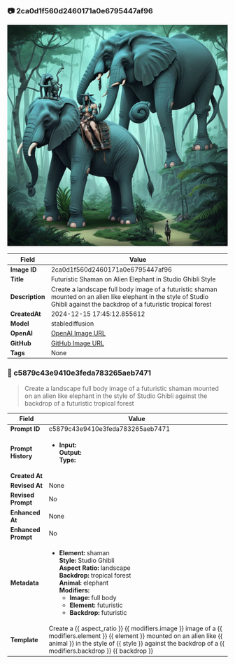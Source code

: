 

### 📷 2ca0d1f560d2460171a0e6795447af96 


![data.id](./2ca0d1f560d2460171a0e6795447af96.jpg)


| Field          | Value                                                                                                                     |
|----------------|---------------------------------------------------------------------------------------------------------------------------|
| **Image ID**             | 2ca0d1f560d2460171a0e6795447af96                                                                                                             |
| **Title**           | Futuristic Shaman on Alien Elephant in Studio Ghibli Style                                                                                                       |
| **Description**           | Create a landscape full body image of a futuristic shaman mounted on an alien like elephant in the style of Studio Ghibli against the backdrop of a futuristic tropical forest                                                                                                       |
| **CreatedAt**        | 2024-12-15 17:45:12.855612                                                                                                        |
| **Model**        | stablediffusion                                                                                                        |
| **OpenAI**         | [OpenAI Image URL](http://192.168.1.85:8081/generated-images/b641699644299.png)                                                                                |
| **GitHub**         | [GitHub Image URL](https://raw.githubusercontent.com/Caneta-Silva/studio-ghibli/refs/heads/main/images/2ca0d1f560d2460171a0e6795447af96/2ca0d1f560d2460171a0e6795447af96.jpg)                                                                                |
| **Tags**       | None                                                                                                                   |

### 📜 c5879c43e9410e3feda783265aeb7471

> Create a landscape full body image of a futuristic shaman mounted on an alien like elephant in the style of Studio Ghibli against the backdrop of a futuristic tropical forest

| Field          | Value                                                                                                                                                                      |
|----------------|----------------------------------------------------------------------------------------------------------------------------------------------------------------------------|
| **Prompt ID**  | c5879c43e9410e3feda783265aeb7471                                                                                                                                                            |
| **Prompt History** | <ul><li>**Input:**  <br> **Output:**  <br> **Type:** </li></ul> |
| **Created At** |                                                                                                                                                    |
| **Revised At** | None                                                                                                                                                   |
| **Revised Prompt** | No                                                                                                                                                                      |
| **Enhanced At** | None                                                                                                                                                  |
| **Enhanced Prompt** | No                                                                                                                                                                    |
| **Metadata**   | <ul><li>**Element:** shaman <br> **Style:** Studio Ghibli <br> **Aspect Ratio:** landscape <br> **Backdrop:** tropical forest <br> **Animal:** elephant <br> **Modifiers:**<ul><li>**Image:** full body</li><li>**Element:** futuristic</li><li>**Backdrop:** futuristic</li></ul></li></ul> |
| **Template**   | Create a {{ aspect_ratio }} {{ modifiers.image }} image of a {{ modifiers.element }} {{ element }} mounted on an alien like {{ animal }} in the style of {{ style }} against the backdrop of a {{ modifiers.backdrop }} {{ backdrop }}                                                                                                                                           |


